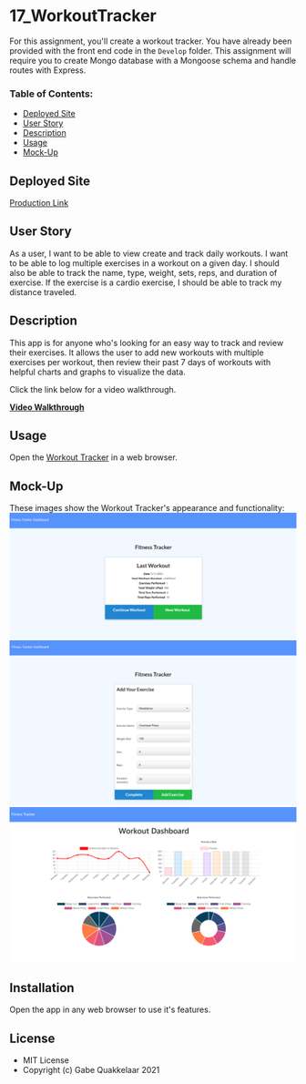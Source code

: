 # 17_WorkoutTracker

For this assignment, you'll create a workout tracker. You have already been provided with the front end code in the `Develop` folder. This assignment will require you to create Mongo database with a Mongoose schema and handle routes with Express.

### Table of Contents:

- [Deployed Site](#deployed-site)
- [User Story](#user-story)
- [Description](#description)
- [Usage](#Usage)
- [Mock-Up](#Mock-Up)

## Deployed Site

[Production Link](https://lit-waters-77274.herokuapp.com/)

## User Story

As a user, I want to be able to view create and track daily workouts. I want to be able to log multiple exercises in a workout on a given day. I should also be able to track the name, type, weight, sets, reps, and duration of exercise. If the exercise is a cardio exercise, I should be able to track my distance traveled.

## Description

This app is for anyone who's looking for an easy way to track and review their exercises. It allows the user to add new workouts with multiple exercises per workout, then review their past 7 days of workouts with helpful charts and graphs to visualize the data.

Click the link below for a video walkthrough.

**[Video Walkthrough](https://drive.google.com/file/d/1cExvMqMYtTPaDDYwuTMDWbKiqYW5sRw5/view?usp=sharing)**

## Usage

Open the [Workout Tracker](https://lit-waters-77274.herokuapp.com/) in a web browser.

## Mock-Up

These images show the Workout Tracker's appearance and functionality:
![View the data from your most recent workout](./public/Images/WorkoutTracker.png)
![Add a new exercise](./public/Images/AddWorkout.png)
![View charts showing a summary of your last 7 workouts](./public/Images/WorkoutDashboard.png)

## Installation

Open the app in any web browser to use it's features.

## License

- MIT License
- Copyright (c) Gabe Quakkelaar 2021
